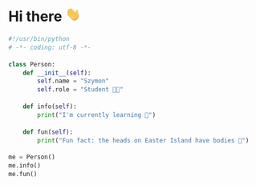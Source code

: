 # Hi there <img src="https://raw.githubusercontent.com/ABSphreak/ABSphreak/master/gifs/Hi.gif" width="30px">

```python
#!/usr/bin/python
# -*- coding: utf-8 -*-

class Person:
    def __init__(self):
        self.name = "Szymon"
        self.role = "Student 👨‍🎓"
    
    def info(self):
        print("I'm currently learning 🐍")
        
    def fun(self):
        print("Fun fact: the heads on Easter Island have bodies 🗿")
        
me = Person()
me.info()
me.fun()
```
